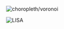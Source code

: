 ![choropleth/voronoi](https://user-images.githubusercontent.com/81723867/163877288-360df776-7f15-49ee-bc4d-997d6f82ed0d.png)


![LISA](https://user-images.githubusercontent.com/81723867/163877314-bf4184c6-c8c3-4abd-a490-ccd169a0b7ac.png)
